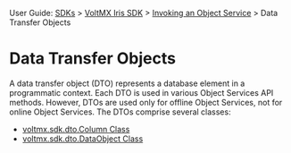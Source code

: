                              

User Guide: [SDKs](../Foundry_SDKs.md) > [VoltMX Iris SDK](../VoltMXStudio/Installing_VoltMXJS_SDK.md) > [Invoking an Object Service](Objects_API_Reference.md) > Data Transfer Objects

Data Transfer Objects
=====================

A data transfer object (DTO) represents a database element in a programmatic context. Each DTO is used in various Object Services API methods. However, DTOs are used only for offline Object Services, not for online Object Services. The DTOs comprise several classes:

*   [voltmx.sdk.dto.Column Class](voltmx.sdk.dto.Column_Class.md)
*   [voltmx.sdk.dto.DataObject Class](voltmx.sdk.dto.DataObject_Class.md)
